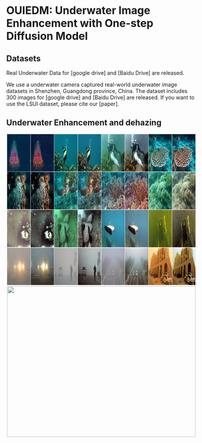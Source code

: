 
<div align=left><div>

# OUIEDM: Underwater Image Enhancement with One-step Diffusion Model

<div align=left><div>

## Datasets
Real Underwater Data for [google drive] and [Baidu Drive] are released.

We use a underwater camera captured real-world underwater image datasets in Shenzhen, Guangdong province, China. The dataset includes 300 images for [google drive] and [Baidu Drive] are released. If you want to use the LSUI dataset, please cite our [paper].
<div align=left><div>
  
## Underwater Enhancement and dehazing

<div align=center><img src="effect.jpg" width="500" height="400" > <img src="effect1.gif" width="500" height="400" >

<div align=left><div>
